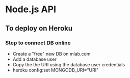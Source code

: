 # Node.js API

## To deploy on Heroku

### Step to connect DB online
- Create a "free" new DB on mlab.com
- Add a database user
- Copy the the URI using the database user credentials
- heroku config:set MONGODB_URI="URI"
